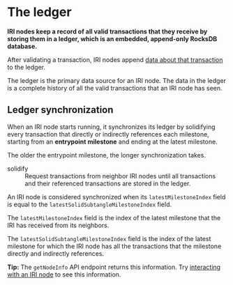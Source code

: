 # The ledger

**IRI nodes keep a record of all valid transactions that they receive by storing them in a ledger, which is an embedded, append-only RocksDB database.**

After validating a transaction, IRI nodes append [data about that transaction](../references/data-in-the-ledger.md) to the ledger.

The ledger is the primary data source for an IRI node. The data in the ledger is a complete history of all the valid transactions that an IRI node has seen.

## Ledger synchronization

When an IRI node starts running, it synchronizes its ledger by solidifying every transaction that directly or indirectly references each milestone, starting from an **entrypoint milestone** and ending at the latest milestone.

The older the entrypoint milestone, the longer synchronization takes.

<dl><dt>solidify</dt><dd>Request transactions from neighbor IRI nodes until all transactions and their referenced transactions are stored in the ledger.</dd></dl>

An IRI node is considered synchronized when its `latestMilestoneIndex` field is equal to the `latestSolidSubtangleMilestoneIndex` field.

The `latestMilestoneIndex` field is the index of the latest milestone that the IRI has received from its neighbors.

The `latestSolidSubtangleMilestoneIndex` field is the index of the latest milestone for which the IRI node has all the transactions that the milestone directly and indirectly references.

**Tip:** The `getNodeInfo` API endpoint returns this information. Try [interacting with an IRI node](../how-to-guides/interact-with-an-iri-node.md) to see this information.
